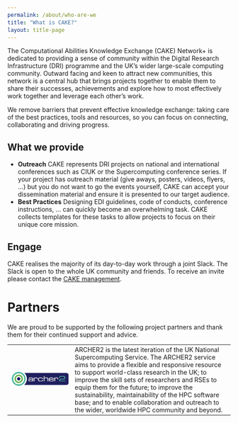 ```yaml
---
permalink: /about/who-are-we
title: "What is CAKE?"
layout: title-page
---
```


The Computational Abilities Knowledge Exchange (CAKE) Network+ is dedicated to providing a sense of community within the Digital Research Infrastructure (DRI) programme and the UK’s wider large-scale computing community. Outward facing and keen to attract new communities, this network is a central hub that brings projects together to enable them to share their successes, achievements and explore how to most effectively work together and leverage each other’s work.

We remove barriers that prevent effective knowledge exchange: taking care of the best practices, tools and resources, so you can focus on connecting, collaborating and driving progress.

## What we provide

- **Outreach** CAKE represents DRI projects on national and international  conferences such as CIUK or the Supercomputing conference series. If your project has outreach material (give aways, posters, videos, flyers, ...)  but you do not want to go the events yourself, CAKE can accept your dissemination material and ensure it is presented to our target audience.
- **Best Practices** Designing EDI guidelines, code of conducts, conference instructions, ... can quickly become an overwhelming task. CAKE collects templates for these tasks to allow projects to focus on their unique core mission.

## Engage

CAKE realises the majority of its day-to-day work through a joint Slack.  The Slack is open to the whole UK community and friends. To receive an invite please contact the <a href="mailto:cake-management@mlist.is.ed.ac.uk">CAKE management</a>.

# Partners

We are proud to be supported by the following project partners and thank them for their continued support and advice.

<table style="border: 0px;">
<tr>
  <td style="min-width:120px"><img src="/assets/images/partners/archer2_logo_small.png"></td>
  <td>ARCHER2 is the latest iteration of the UK National Supercomputing Service. The ARCHER2 service aims to provide a flexible and responsive resource to support world-class research in the UK; to improve the skill sets of researchers and RSEs to equip them for the future; to improve the sustainability, maintainability of the HPC software base; and to enable collaboration and outreach to the wider, worldwide HPC community and beyond.</td>
</tr>  
</table>


